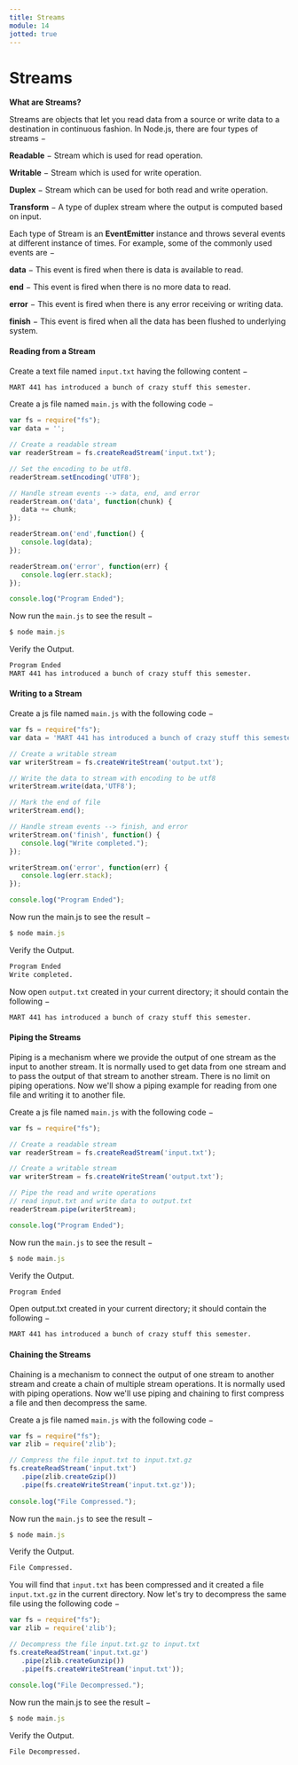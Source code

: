 ```yaml
---
title: Streams
module: 14
jotted: true
---
```


# Streams

**What are Streams?**

Streams are objects that let you read data from a source or write data to a destination in continuous fashion. In Node.js, there are four types of streams −

**Readable** − Stream which is used for read operation.

**Writable** − Stream which is used for write operation.

**Duplex** − Stream which can be used for both read and write operation.

**Transform** − A type of duplex stream where the output is computed based on input.

Each type of Stream is an **EventEmitter** instance and throws several events at different instance of times. For example, some of the commonly used events are −

**data** − This event is fired when there is data is available to read.

**end** − This event is fired when there is no more data to read.

**error** − This event is fired when there is any error receiving or writing data.

**finish** − This event is fired when all the data has been flushed to underlying system.

#### Reading from a Stream

Create a text file named `input.txt` having the following content −

```html
MART 441 has introduced a bunch of crazy stuff this semester.
```

Create a js file named `main.js` with the following code −

```js
var fs = require("fs");
var data = '';

// Create a readable stream
var readerStream = fs.createReadStream('input.txt');

// Set the encoding to be utf8. 
readerStream.setEncoding('UTF8');

// Handle stream events --> data, end, and error
readerStream.on('data', function(chunk) {
   data += chunk;
});

readerStream.on('end',function() {
   console.log(data);
});

readerStream.on('error', function(err) {
   console.log(err.stack);
});

console.log("Program Ended");
```

Now run the `main.js` to see the result −

```js
$ node main.js
```

Verify the Output.

```html
Program Ended
MART 441 has introduced a bunch of crazy stuff this semester.
```

#### Writing to a Stream

Create a js file named `main.js` with the following code −

```js
var fs = require("fs");
var data = 'MART 441 has introduced a bunch of crazy stuff this semester.';

// Create a writable stream
var writerStream = fs.createWriteStream('output.txt');

// Write the data to stream with encoding to be utf8
writerStream.write(data,'UTF8');

// Mark the end of file
writerStream.end();

// Handle stream events --> finish, and error
writerStream.on('finish', function() {
   console.log("Write completed.");
});

writerStream.on('error', function(err) {
   console.log(err.stack);
});

console.log("Program Ended");
```

Now run the main.js to see the result −

```js
$ node main.js
```

Verify the Output.

```html
Program Ended
Write completed.
```

Now open `output.txt` created in your current directory; it should contain the following −

```html
MART 441 has introduced a bunch of crazy stuff this semester.
```

#### Piping the Streams

Piping is a mechanism where we provide the output of one stream as the input to another stream. It is normally used to get data from one stream and to pass the output of that stream to another stream. There is no limit on piping operations. Now we'll show a piping example for reading from one file and writing it to another file.

Create a js file named `main.js` with the following code −

```js
var fs = require("fs");

// Create a readable stream
var readerStream = fs.createReadStream('input.txt');

// Create a writable stream
var writerStream = fs.createWriteStream('output.txt');

// Pipe the read and write operations
// read input.txt and write data to output.txt
readerStream.pipe(writerStream);

console.log("Program Ended");
```

Now run the `main.js` to see the result −

```js
$ node main.js
```

Verify the Output.

```html
Program Ended
```

Open output.txt created in your current directory; it should contain the following −

```html
MART 441 has introduced a bunch of crazy stuff this semester.
```

#### Chaining the Streams

Chaining is a mechanism to connect the output of one stream to another stream and create a chain of multiple stream operations. It is normally used with piping operations. Now we'll use piping and chaining to first compress a file and then decompress the same.

Create a js file named `main.js` with the following code −

```js
var fs = require("fs");
var zlib = require('zlib');

// Compress the file input.txt to input.txt.gz
fs.createReadStream('input.txt')
   .pipe(zlib.createGzip())
   .pipe(fs.createWriteStream('input.txt.gz'));
  
console.log("File Compressed.");
```

Now run the `main.js` to see the result −

```js
$ node main.js
```

Verify the Output.

```html
File Compressed.
```

You will find that `input.txt` has been compressed and it created a file `input.txt.gz` in the current directory. Now let's try to decompress the same file using the following code −

```js
var fs = require("fs");
var zlib = require('zlib');

// Decompress the file input.txt.gz to input.txt
fs.createReadStream('input.txt.gz')
   .pipe(zlib.createGunzip())
   .pipe(fs.createWriteStream('input.txt'));
  
console.log("File Decompressed.");
```

Now run the main.js to see the result −

```js
$ node main.js
```

Verify the Output.

```html
File Decompressed.
```